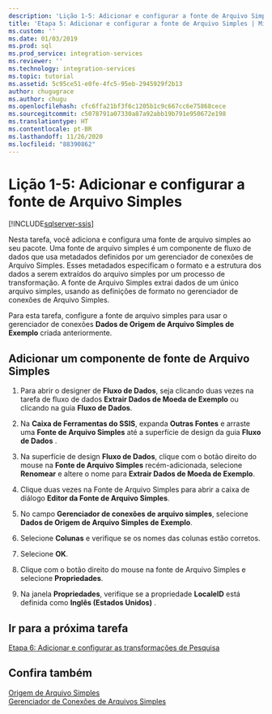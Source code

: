 ```yaml
---
description: 'Lição 1-5: Adicionar e configurar a fonte de Arquivo Simples'
title: 'Etapa 5: Adicionar e configurar a fonte de Arquivo Simples | Microsoft Docs'
ms.custom: ''
ms.date: 01/03/2019
ms.prod: sql
ms.prod_service: integration-services
ms.reviewer: ''
ms.technology: integration-services
ms.topic: tutorial
ms.assetid: 5c95ce51-e0fe-4fc5-95eb-2945929f2b13
author: chugugrace
ms.author: chugu
ms.openlocfilehash: cfc6ffa21bf3f6c1205b1c9c667cc6e75868cece
ms.sourcegitcommit: c5078791a07330a87a92abb19b791e950672e198
ms.translationtype: HT
ms.contentlocale: pt-BR
ms.lasthandoff: 11/26/2020
ms.locfileid: "88390862"
---
```

# <a name="lesson-1-5-add-and-configure-the-flat-file-source"></a>Lição 1-5: Adicionar e configurar a fonte de Arquivo Simples

[!INCLUDE[sqlserver-ssis](../includes/applies-to-version/sqlserver-ssis.md)]


Nesta tarefa, você adiciona e configura uma fonte de arquivo simples ao seu pacote. Uma fonte de arquivo simples é um componente de fluxo de dados que usa metadados definidos por um gerenciador de conexões de Arquivo Simples. Esses metadados especificam o formato e a estrutura dos dados a serem extraídos do arquivo simples por um processo de transformação. A fonte de Arquivo Simples extrai dados de um único arquivo simples, usando as definições de formato no gerenciador de conexões de Arquivo Simples.  
  
Para esta tarefa, configure a fonte de arquivo simples para usar o gerenciador de conexões **Dados de Origem de Arquivo Simples de Exemplo** criada anteriormente.  
  
## <a name="add-a-flat-file-source-component"></a>Adicionar um componente de fonte de Arquivo Simples  
  
1.  Para abrir o designer de **Fluxo de Dados**, seja clicando duas vezes na tarefa de fluxo de dados **Extrair Dados de Moeda de Exemplo** ou clicando na guia **Fluxo de Dados**.  
  
2.  Na **Caixa de Ferramentas do SSIS**, expanda **Outras Fontes** e arraste uma **Fonte de Arquivo Simples** até a superfície de design da guia **Fluxo de Dados** .  
  
3.  Na superfície de design **Fluxo de Dados**, clique com o botão direito do mouse na **Fonte de Arquivo Simples** recém-adicionada, selecione **Renomear** e altere o nome para **Extrair Dados de Moeda de Exemplo**.  
  
4.  Clique duas vezes na Fonte de Arquivo Simples para abrir a caixa de diálogo **Editor da Fonte de Arquivo Simples**.  
  
5.  No campo **Gerenciador de conexões de arquivo simples**, selecione **Dados de Origem de Arquivo Simples de Exemplo**.  
  
6.  Selecione **Colunas** e verifique se os nomes das colunas estão corretos.  
  
7.  Selecione **OK**.  
  
8.  Clique com o botão direito do mouse na fonte de Arquivo Simples e selecione **Propriedades**.  
  
9. Na janela **Propriedades**, verifique se a propriedade **LocaleID** está definida como **Inglês (Estados Unidos)** .  
  
## <a name="go-to-next-task"></a>Ir para a próxima tarefa
[Etapa 6: Adicionar e configurar as transformações de Pesquisa](../integration-services/lesson-1-6-adding-and-configuring-the-lookup-transformations.md)  
  
## <a name="see-also"></a>Confira também  
[Origem de Arquivo Simples](../integration-services/data-flow/flat-file-source.md)  
[Gerenciador de Conexões de Arquivos Simples](../integration-services/connection-manager/flat-file-connection-manager.md)  
  
  
  
